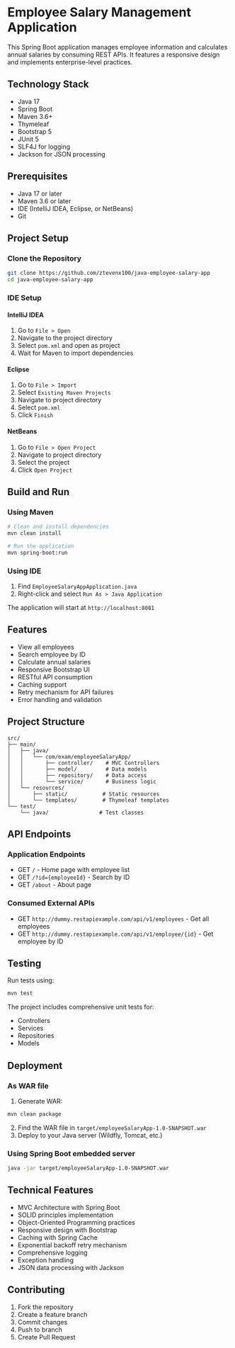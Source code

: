 # Employee Salary Management Application

This Spring Boot application manages employee information and calculates annual salaries by consuming REST APIs. It features a responsive design and implements enterprise-level practices.

## Technology Stack

- Java 17
- Spring Boot
- Maven 3.6+
- Thymeleaf
- Bootstrap 5
- JUnit 5
- SLF4J for logging
- Jackson for JSON processing

## Prerequisites

- Java 17 or later
- Maven 3.6 or later
- IDE (IntelliJ IDEA, Eclipse, or NetBeans)
- Git

## Project Setup

### Clone the Repository
```bash
git clone https://github.com/ztevenx100/java-employee-salary-app
cd java-employee-salary-app
```

### IDE Setup

#### IntelliJ IDEA
1. Go to `File > Open`
2. Navigate to the project directory
3. Select `pom.xml` and open as project
4. Wait for Maven to import dependencies

#### Eclipse
1. Go to `File > Import`
2. Select `Existing Maven Projects`
3. Navigate to project directory
4. Select `pom.xml`
5. Click `Finish`

#### NetBeans
1. Go to `File > Open Project`
2. Navigate to project directory
3. Select the project
4. Click `Open Project`

## Build and Run

### Using Maven
```bash
# Clean and install dependencies
mvn clean install

# Run the application
mvn spring-boot:run
```

### Using IDE
1. Find `EmployeeSalaryAppApplication.java`
2. Right-click and select `Run As > Java Application`

The application will start at `http://localhost:8081`

## Features

- View all employees
- Search employee by ID
- Calculate annual salaries
- Responsive Bootstrap UI
- RESTful API consumption
- Caching support
- Retry mechanism for API failures
- Error handling and validation

## Project Structure

```
src/
├── main/
│   ├── java/
│   │   └── com/exam/employeeSalaryApp/
│   │       ├── controller/    # MVC Controllers
│   │       ├── model/         # Data models
│   │       ├── repository/    # Data access
│   │       └── service/       # Business logic
│   └── resources/
│       ├── static/           # Static resources
│       └── templates/        # Thymeleaf templates
└── test/
    └── java/                # Test classes
```

## API Endpoints

### Application Endpoints
- GET `/` - Home page with employee list
- GET `/?id={employeeId}` - Search by ID
- GET `/about` - About page

### Consumed External APIs
- GET `http://dummy.restapiexample.com/api/v1/employees` - Get all employees
- GET `http://dummy.restapiexample.com/api/v1/employee/{id}` - Get employee by ID

## Testing

Run tests using:
```bash
mvn test
```

The project includes comprehensive unit tests for:
- Controllers
- Services
- Repositories
- Models

## Deployment

### As WAR file
1. Generate WAR:
```bash
mvn clean package
```
2. Find the WAR file in `target/employeeSalaryApp-1.0-SNAPSHOT.war`
3. Deploy to your Java server (Wildfly, Tomcat, etc.)

### Using Spring Boot embedded server
```bash
java -jar target/employeeSalaryApp-1.0-SNAPSHOT.war
```

## Technical Features

- MVC Architecture with Spring Boot
- SOLID principles implementation
- Object-Oriented Programming practices
- Responsive design with Bootstrap
- Caching with Spring Cache
- Exponential backoff retry mechanism
- Comprehensive logging
- Exception handling
- JSON data processing with Jackson

## Contributing

1. Fork the repository
2. Create a feature branch
3. Commit changes
4. Push to branch
5. Create Pull Request
